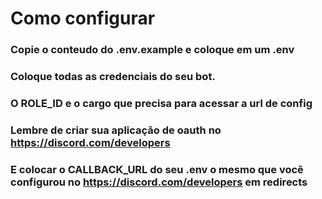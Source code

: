# Como configurar

### Copie o conteudo do .env.example e coloque em um .env
### Coloque todas as credenciais do seu bot.
### O ROLE_ID e o cargo que precisa para acessar a url de config

### Lembre de criar sua aplicação de oauth no https://discord.com/developers
### E colocar o CALLBACK_URL do seu .env o mesmo que você configurou no https://discord.com/developers em redirects